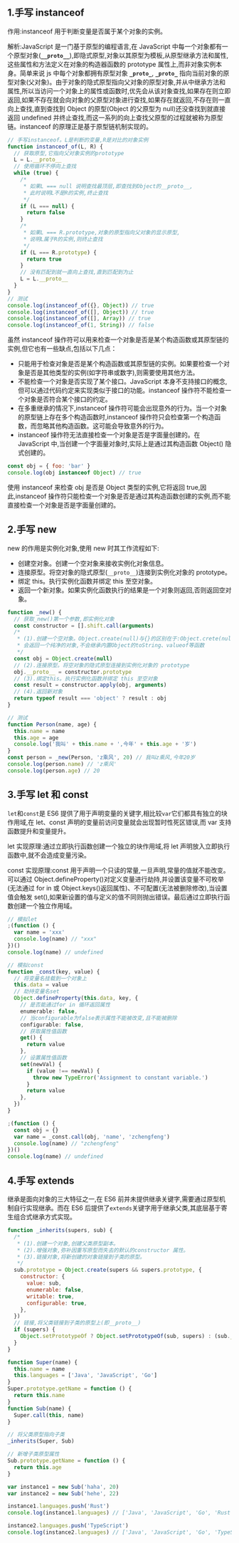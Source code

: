 ## 1.手写 instanceof

作用:instanceof 用于判断变量是否属于某个对象的实例。

解析:JavaScript 是一门基于原型的编程语言,在 JavaScript 中每一个对象都有一个原型对象(**`__proto__`**),即隐式原型,对象以其原型为模板,从原型继承方法和属性,这些属性和方法定义在对象的构造器函数的 prototype 属性上,而非对象实例本身。简单来说 js 中每个对象都拥有原型对象 **`_proto_`**, **`_proto_`** 指向当前对象的原型对象(父对象)。由于对象的隐式原型指向父对象的原型对象,并从中继承方法和属性,所以当访问一个对象上的属性或函数时,优先会从该对象查找,如果存在则立即返回,如果不存在就会向对象的父原型对象进行查找,如果存在就返回,不存在则一直向上查找,直到查找到 Object 的原型(Object 的父原型为 null)还没查找到就直接返回 undefined 并终止查找,而这一系列的向上查找父原型的过程就被称为原型链。instanceof 的原理正是基于原型链机制实现的。

```js
// 手写instanceof。L是判断的变量,R是对比的对象实例
function instanceof_of(L, R) {
  // 获取原型,它指向父对象实例的prototype
  L = L.__proto__
  // 使用循环不停向上查找
  while (true) {
    /*
     * 如果L === null 说明查找最顶层,即查找到Object的__proto__,
     * 此时说明L不是R的实例,终止查找
     */
    if (L === null) {
      return false
    }
    /*
     * 如果L === R.prototype,对象的原型指向父对象的显示原型,
     * 说明L属于R的实例,则终止查找
     */
    if (L === R.prototype) {
      return true
    }
    // 没有匹配到就一直向上查找,直到匹配到为止
    L = L.__proto__
  }
}
// 测试
console.log(instanceof_of({}, Object)) // true
console.log(instanceof_of([], Object)) // true
console.log(instanceof_of([], Array)) // true
console.log(instanceof_of(1, String)) // false
```

虽然 instanceof 操作符可以用来检查一个对象是否是某个构造函数或其原型链的实例,但它也有一些缺点,包括以下几点：

- 只能用于检查对象是否是某个构造函数或其原型链的实例。如果要检查一个对象是否是其他类型的实例(如字符串或数字),则需要使用其他方法。
- 不能检查一个对象是否实现了某个接口。JavaScript 本身不支持接口的概念,但可以通过代码约定来实现类似于接口的功能。instanceof 操作符不能检查一个对象是否符合某个接口的约定。
- 在多重继承的情况下,instanceof 操作符可能会出现意外的行为。当一个对象的原型链上存在多个构造函数时,instanceof 操作符只会检查第一个构造函数，而忽略其他构造函数。这可能会导致意外的行为。
- instanceof 操作符无法直接检查一个对象是否是字面量创建的。在 JavaScript 中,当创建一个字面量对象时,实际上是通过其构造函数 Object() 隐式创建的。

```js
const obj = { foo: 'bar' }
console.log(obj instanceof Object) // true
```

使用 instanceof 来检查 obj 是否是 Object 类型的实例,它将返回 true,因此,instanceof 操作符只能检查一个对象是否是通过其构造函数创建的实例,而不能直接检查一个对象是否是字面量创建的。

## 2.手写 new

new 的作用是实例化对象,使用 new 时其工作流程如下:

- 创建空对象。创建一个空对象来接收实例化对象信息。
- 连接原型。将空对象的隐式原型(`__proto__`)连接到实例化对象的 prototype。
- 绑定 this。执行实例化函数并绑定 this 至空对象。
- 返回一个新对象。如果实例化函数执行的结果是一个对象则返回,否则返回空对象。

```js
function _new() {
  // 获取_new()第一个参数,即实例化对象
  const constructor = [].shift.call(arguments)
  /*
   * (1).创建一个空对象。Object.create(null)与{}的区别在于:Object.crete(null)
   * 会返回一个纯净的对象,不会继承内置Object的toString、valueof等函数
   */
  const obj = Object.create(null)
  // (2).连接原型。将空对象的隐式原型连接到实例化对象的 prototype
  obj.__proto__ = constructor.prototype
  // (3).绑定this。执行实例化函数并绑定 this 至空对象
  const result = constructor.apply(obj, arguments)
  // (4).返回新对象
  return typeof result === 'object' ? result : obj
}

// 测试
function Person(name, age) {
  this.name = name
  this.age = age
  console.log('我叫' + this.name + ',今年' + this.age + '岁')
}
const person = _new(Person, 'z乘风', 20) // 我叫z乘风,今年20岁
console.log(person.name) // 'z乘风'
console.log(person.age) // 20
```

## 3.手写 let 和 const

`let`和`const`是 ES6 提供了用于声明变量的关键字,相比较`var`它们都具有独立的块作用域,在 let、const 声明的变量前访问变量就会出现暂时性死区错误,而 var 支持函数提升和变量提升。

let 实现原理:通过立即执行函数创建一个独立的块作用域,将 let 声明放入立即执行函数中,就不会造成变量污染。

const 实现原理:const 用于声明一个只读的常量,一旦声明,常量的值就不能改变。可以通过 Object.defineProperty()对定义变量进行劫持,并设置该变量不可枚举(无法通过 for in 或 Object.keys()返回属性)、不可配置(无法被删除修改),当设置值会触发 set(),如果新设置的值与定义的值不同则抛出错误。最后通过立即执行函数创建一个独立作用域。

```ts
// 模拟let
;(function () {
  var name = 'xxx'
  console.log(name) // "xxx"
})()
console.log(name) // undefined
```

```ts
// 模拟const
function _const(key, value) {
  // 将变量名挂载到一个对象上
  this.data = value
  // 劫持变量名set
  Object.defineProperty(this.data, key, {
    // 是否能通过for in 循环返回属性
    enumerable: false,
    // 当configurable为false表示属性不能被改变,且不能被删除
    configurable: false,
    // 获取属性值函数
    get() {
      return value
    },
    // 设置属性值函数
    set(newVal) {
      if (value !== newVal) {
        throw new TypeError('Assignment to constant variable.')
      }
      return value
    },
  })
}

;(function () {
  const obj = {}
  var name = _const.call(obj, 'name', 'zchengfeng')
  console.log(name) // "zchengfeng"
})()
console.log(name) // undefined
```

## 4.手写 extends

继承是面向对象的三大特征之一,在 ES6 前并未提供继承关键字,需要通过原型机制自行实现继承。而在 ES6 后提供了`extends`关键字用于继承父类,其底层基于寄生组合式继承方式实现。

```js
function _inherits(supers, sub) {
  /*
   * (1).创建一个对象,创建父类原型副本。
   * (2).增强对象,弥补因重写原型而失去的默认的constructor 属性。
   * (3).链接对象,将新创建的对象链接到子类的原型。
   */
  sub.prototype = Object.create(supers && supers.prototype, {
    constructor: {
      value: sub,
      enumerable: false,
      writable: true,
      configurable: true,
    },
  })
  // 链接,将父类链接到子类的原型上(即__proto__)
  if (supers) {
    Object.setPrototypeOf ? Object.setPrototypeOf(sub, supers) : (sub.__proto__ = supers)
  }
}

function Super(name) {
  this.name = name
  this.languages = ['Java', 'JavaScript', 'Go']
}
Super.prototype.getName = function () {
  return this.name
}
function Sub(name) {
  Super.call(this, name)
}

// 将父类原型指向子类
_inherits(Super, Sub)

// 新增子类原型属性
Sub.prototype.getName = function () {
  return this.age
}

var instance1 = new Sub('haha', 20)
var instance2 = new Sub('hehe', 22)

instance1.languages.push('Rust')
console.log(instance1.languages) // ['Java', 'JavaScript', 'Go', 'Rust']

instance2.languages.push('TypeScript')
console.log(instance2.languages) // ['Java', 'JavaScript', 'Go', 'TypeScript']
```
